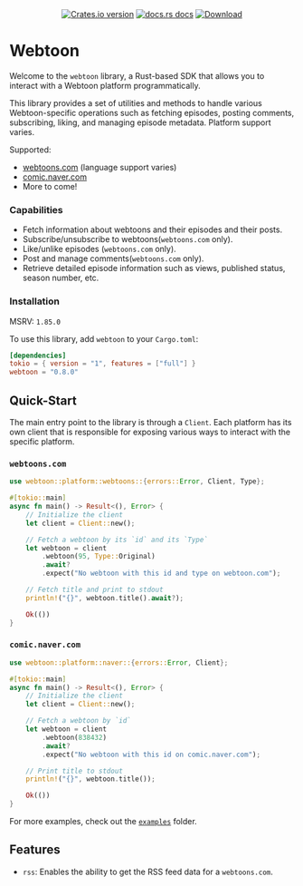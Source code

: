 <div align="center">
  <!-- Version -->
  <a href="https://crates.io/crates/webtoon">
    <img src="https://img.shields.io/crates/v/webtoon.svg?style=flat-square"
    alt="Crates.io version" /></a>
  <!-- Docs -->
  <a href="https://docs.rs/webtoon">
  <img src="https://img.shields.io/badge/docs-latest-blue.svg?style=flat-square" alt="docs.rs docs" /></a>
  <!-- Downloads -->
  <a href="https://crates.io/crates/webtoon">
    <img src="https://img.shields.io/crates/d/webtoon.svg?style=flat-square" alt="Download" />
  </a>
</div>

# Webtoon

Welcome to the `webtoon` library, a Rust-based SDK that allows you to interact with a Webtoon platform programmatically.

This library provides a set of utilities and methods to handle various Webtoon-specific operations such as fetching episodes,
posting comments, subscribing, liking, and managing episode metadata. Platform support varies.

Supported:
- [webtoons.com](https://www.webtoons.com/) (language support varies)
- [comic.naver.com](https://comic.naver.com/)
- More to come!

### Capabilities

- Fetch information about webtoons and their episodes and their posts.
- Subscribe/unsubscribe to webtoons(`webtoons.com` only).
- Like/unlike episodes (`webtoons.com` only).
- Post and manage comments(`webtoons.com` only).
- Retrieve detailed episode information such as views, published status, season number, etc.

### Installation

MSRV: `1.85.0`

To use this library, add `webtoon` to your `Cargo.toml`:

```toml
[dependencies]
tokio = { version = "1", features = ["full"] }
webtoon = "0.8.0"
```

## Quick-Start

The main entry point to the library is through a `Client`. Each platform has its own client that is responsible for
exposing various ways to interact with the specific platform.

### `webtoons.com`

```rust
use webtoon::platform::webtoons::{errors::Error, Client, Type};

#[tokio::main]
async fn main() -> Result<(), Error> {
    // Initialize the client
    let client = Client::new();

    // Fetch a webtoon by its `id` and its `Type`
    let webtoon = client
        .webtoon(95, Type::Original)
        .await?
        .expect("No webtoon with this id and type on webtoon.com");

    // Fetch title and print to stdout
    println!("{}", webtoon.title().await?);

    Ok(())
}

```

### `comic.naver.com`

```rust
use webtoon::platform::naver::{errors::Error, Client};

#[tokio::main]
async fn main() -> Result<(), Error> {
    // Initialize the client
    let client = Client::new();

    // Fetch a webtoon by `id`
    let webtoon = client
        .webtoon(838432)
        .await?
        .expect("No webtoon with this id on comic.naver.com");

    // Print title to stdout
    println!("{}", webtoon.title());

    Ok(())
}
```

For more examples, check out the [`examples`](https://github.com/Webtoon-Studio/webtoon/tree/main/examples) folder.

## Features

- `rss`: Enables the ability to get the RSS feed data for a `webtoons.com`.
